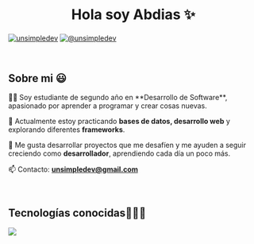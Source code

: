 <h1 align="center">Hola soy Abdias ✨ </h1> 

<p align="left">
<a href="www.linkedin.com/in/abdias-mamani-quiroga" target="blank"><img align="center" src="https://img.shields.io/badge/LinkedIn-0077B5?style=for-the-badge&logo=linkedin&logoColor=white" alt="unsimpledev"/></a>
<a href = "mamaniquirogaabdias@gmail.com" target="blank"><img align="center" src="https://img.shields.io/badge/Gmail-D14836?style=for-the-badge&logo=gmail&logoColor=white" alt="@unsimpledev"  /></a>
</p>

<br>
<h2>Sobre mi 😃</h2>
<!--Intro start-->

<p align="left">
👨‍💻 Soy estudiante de segundo año en **Desarrollo de Software**, apasionado por aprender a programar y crear cosas nuevas.  

💾 Actualmente estoy practicando **bases de datos, desarrollo web** y explorando diferentes **frameworks**.  

🚀 Me gusta desarrollar proyectos que me desafíen y me ayuden a seguir creciendo como **desarrollador**, aprendiendo cada día un poco más.  

📫 Contacto: **unsimpledev@gmail.com**
  </p>
<br>
<h2 >Tecnologías conocidas👨🏻‍💻</h2>
<!--tech stack icons-->
<p align="left">
  <a href="https://skillicons.dev">
    <img src="https://skillicons.dev/icons?i=androidstudio,css,html,js,mysql,sqlite,git,github,linux,ai,ps&perline=12" />
  </a>
</p>
<br>
